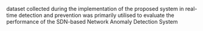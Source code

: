 dataset collected during the implementation of the proposed system in real-time detection and prevention was primarily utilised to evaluate the performance of the SDN-based Network Anomaly Detection System
